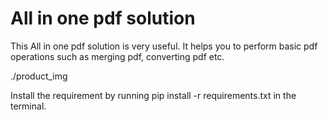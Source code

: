 # All in one pdf solution
This All in one pdf solution is very useful. It helps you to perform basic pdf operations such as merging pdf, converting pdf etc.

./product_img

Install the requirement by running pip install -r requirements.txt in the terminal.
